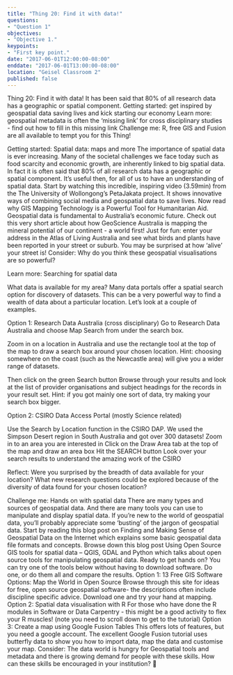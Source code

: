 ```yaml
---
title: "Thing 20: Find it with data!"
questions:
- "Question 1"
objectives:
- "Objective 1."
keypoints:
- "First key point."
date: "2017-06-01T12:00:00-08:00"
enddate: "2017-06-01T13:00:00-08:00"
location: "Geisel Classroom 2"
published: false
---
```



Thing 20: Find it with data!
It has been said that 80% of all research data has a geographic or spatial component.
Getting started: get inspired by geospatial data saving lives and kick starting our economy
Learn more: geospatial metadata is often the ‘missing link’ for cross disciplinary studies - find out how to fill in this missing link
Challenge me: R, free GIS and Fusion are all available to tempt you for this Thing!






Getting started: Spatial data: maps and more
The importance of spatial data is ever increasing. Many of the societal challenges we face today such as food scarcity and economic growth, are inherently linked to big spatial data. In fact it is often said that 80% of all research data has a geographic or spatial component. It’s useful then, for all of us to have an understanding of spatial data.
Start by watching this incredible, inspiring video (3.59min) from the The University of Wollongong’s PetaJakata project.  It shows innovative ways of combining social media and geospatial data to save lives.
Now read why GIS Mapping Technology is a Powerful Tool for Humanitarian Aid.
Geospatial data is fundamental to Australia’s economic future. Check out this very short article about how GeoScience Australia is mapping the mineral potential of our continent - a world first!
Just for fun:  enter your address in the Atlas of Living Australia and see what birds and plants have been reported in your street or suburb. You may be surprised at how ‘alive’ your street is!
Consider:  Why do you think these geospatial visualisations are so powerful?



Learn more: Searching for spatial data

What data is available for my area?
Many data portals offer a spatial search option for discovery of datasets. This can be a very powerful way to find a wealth of data about a particular location.   Let’s look at a couple of examples.

Option 1: Research Data Australia (cross disciplinary)
Go to Research Data Australia and choose Map Search from under the search box.




Zoom in on a location in Australia and use the rectangle tool at the top of the map to draw a search box around your chosen location.  Hint: choosing somewhere on the coast (such as the Newcastle area) will give you a wider range of datasets.




Then click on the green Search button
Browse through your results and look at the list of provider organisations and subject headings for the records in your result set. Hint: if you got mainly one sort of data, try making your search box bigger.

Option 2: CSIRO Data Access Portal (mostly Science related)

Use the Search by Location function in the CSIRO DAP.  We used the Simpson Desert region in South Australia and got over 300 datasets!
Zoom in to an area you are interested in
Click on the Draw Area tab at the top of the map and draw an area box
Hit the SEARCH button
Look over your search results to understand the amazing work of the CSIRO

Reflect: Were you surprised by the breadth of data available for your location?  What new research questions could be explored because of the diversity of data found for your chosen location?



Challenge me: Hands on with spatial data
There are many types and sources of geospatial data.  And there are many tools you can use to manipulate and display spatial data.
If you’re new to the world of geospatial data, you’ll probably appreciate some ‘busting’ of the jargon of geospatial data.
Start by reading this blog post on Finding and Making Sense of Geospatial Data on the Internet which explains some basic geospatial data file formats and concepts.
Browse down this blog post Using Open Source GIS tools for spatial data – QGIS, GDAL and Python which talks about open source tools for manipulating geospatial data.
Ready to get hands on?
You can try one of the tools below without having to download software. Do one, or do them all and compare the results.
Option 1: 13 Free GIS Software Options: Map the World in Open Source
Browse through this site for ideas for free, open source geospatial software- the descriptions often include discipline specific advice.  Download one and try your hand at mapping.
Option 2: Spatial data visualisation with R
For those who have done the R modules in Software or Data Carpentry - this might be a good activity to flex your R muscles! (note you need to scroll down to get to the tutorial)
Option 3: Create a map using Google Fusion Tables
This offers lots of features, but you need a google account. The excellent Google Fusion tutorial uses butterfly data to show you how to import data, map the data and customise your map.
Consider: The data world is hungry for Geospatial tools and metadata and there is growing demand for people with these skills.  How can these skills be encouraged in your institution?

